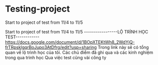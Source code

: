 # Testing-project
Start to project of test from 11/4 to 11/5

Start to project of test from 11/4 to 11/5 -----------------LỘ TRÌNH HỌC TEST------------ https://docs.google.com/document/d/1BOpXTEKtWh8_2WdYjQ-frTRpsklgqrBoJupo3AtDfrg/edit?usp=sharing 
Trong link này sẽ có tổng quan về lộ trình học của tôi. Các chủ điểm đã ghi qua và các kinh nghiệm trong qua trình học
Qua việc test cũng vài công ty 
